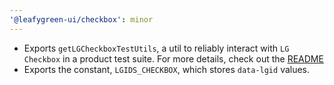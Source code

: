 ```yaml
---
'@leafygreen-ui/checkbox': minor
---
```


- Exports `getLGCheckboxTestUtils`, a util to reliably interact with `LG Checkbox` in a product test suite. For more details, check out the [README](https://github.com/mongodb/leafygreen-ui/tree/main/packages/checkbox#test-harnesses) 
- Exports the constant, `LGIDS_CHECKBOX`, which stores `data-lgid` values.

